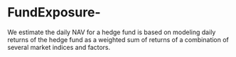 # FundExposure-
We estimate the daily NAV for a hedge fund is based on modeling daily returns of the hedge fund as a weighted sum of returns of a combination of several market indices and factors.
